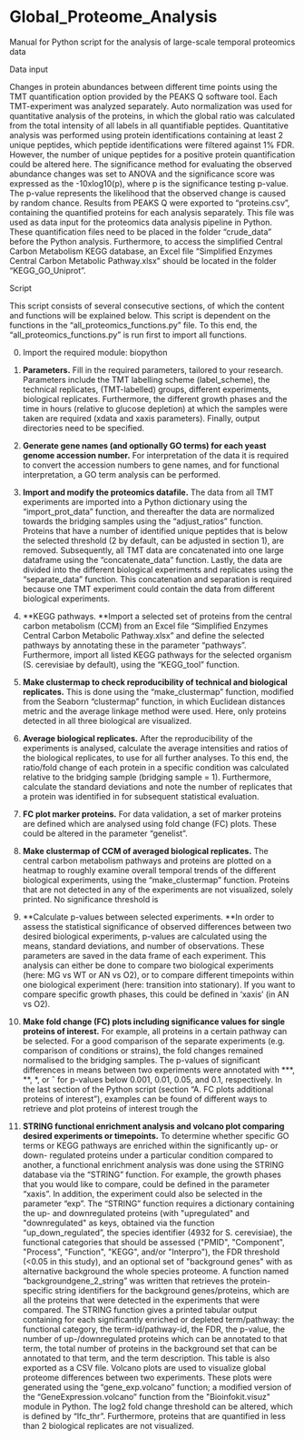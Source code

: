 # Global_Proteome_Analysis

Manual for Python script for the analysis of large-scale temporal proteomics data

Data input

Changes in protein abundances between different time points using the TMT quantification option provided by the PEAKS Q software tool. Each TMT-experiment was analyzed separately. Auto normalization was used for quantitative analysis of the proteins, in which the global ratio was calculated from the total intensity of all labels in all quantifiable peptides. Quantitative analysis was performed using protein identifications containing at least 2 unique peptides, which peptide identifications were filtered against 1% FDR. However, the number of unique peptides for a positive protein quantification could be altered here. The significance method for evaluating the observed abundance changes was set to ANOVA and the significance score was expressed as the -10xlog10(p), where p is the significance testing p-value. The p-value represents the likelihood that the observed change is caused by random chance. Results from PEAKS Q were exported to “proteins.csv”, containing the quantified proteins for each analysis separately. This file was used as data input for the proteomics data analysis pipeline in Python. These quantification files need to be placed in the folder “crude_data” before the Python analysis. Furthermore, to access the simplified Central Carbon Metabolism KEGG database, an Excel file “Simplified Enzymes Central Carbon Metabolic Pathway.xlsx” should be located in the folder “KEGG_GO_Uniprot”.

Script

This script consists of several consecutive sections, of which the content and functions will be explained below. This script is dependent on the functions in the “all_proteomics_functions.py” file. To this end, the “all_proteomics_functions.py” is run first to import all functions. 


0.	Import the required module: biopython

1.	**Parameters.** Fill in the required parameters, tailored to your research. Parameters include the TMT labelling scheme (label_scheme), the technical replicates, (TMT-labelled) groups, different experiments, biological replicates. Furthermore, the different growth phases and the time in hours (relative to glucose depletion) at which the samples were taken are required (xdata and xaxis parameters). Finally, output directories need to be specified.
2.	**Generate gene names (and optionally GO terms) for each yeast genome accession number.** For interpretation of the data it is required to convert the accession numbers to gene names, and for functional interpretation, a GO term analysis can be performed.
3.	**Import and modify the proteomics datafile.** The data from all TMT experiments are imported into a Python dictionary using the “import_prot_data” function, and thereafter the data are normalized towards the bridging samples using the “adjust_ratios” function. Proteins that have a number of identified unique peptides that is below the selected threshold (2 by default, can be adjusted in section 1), are removed. Subsequently, all TMT data are concatenated into one large dataframe using the “concatenate_data” function. Lastly, the data are divided into the different biological experiments and replicates using the “separate_data” function. This concatenation and separation is required because one TMT experiment could contain the data from different biological experiments.
4.	**KEGG pathways. **Import a selected set of proteins from the central carbon metabolism (CCM) from an Excel file “Simplified Enzymes Central Carbon Metabolic Pathway.xlsx” and define the selected pathways by annotating these in the parameter “pathways”. Furthermore, import all listed KEGG pathways for the selected organism (S. cerevisiae by default), using the “KEGG_tool” function. 
5.	**Make clustermap to check reproducibility of technical and biological replicates.** This is done using the “make_clustermap” function, modified from the Seaborn “clustermap” function, in which Euclidean distances metric and the average linkage method were used. Here, only proteins detected in all three biological are visualized.  
6.	**Average biological replicates.** After the reproducibility of the experiments is analysed, calculate the average intensities and ratios of the biological replicates, to use for all further analyses. To this end, the ratio/fold change of each protein in a specific condition was calculated relative to the bridging sample (bridging sample = 1). Furthermore, calculate the standard deviations and note the number of replicates that a protein was identified in for subsequent statistical evaluation. 
7.	**FC plot marker proteins.** For data validation, a set of marker proteins are defined which are analysed using fold change (FC) plots. These could be altered in the parameter “genelist”. 
8.	**Make clustermap of CCM of averaged biological replicates.** The central carbon metabolism pathways and proteins are plotted on a heatmap to roughly examine overall temporal trends of the different biological experiments, using the “make_clustermap” function. Proteins that are not detected in any of the experiments are not visualized, solely printed. No significance threshold is 
9.	**Calculate p-values between selected experiments. **In order to assess the statistical significance of observed differences between two desired biological experiments, p-values are calculated using the means, standard deviations, and number of observations. These parameters are saved in the data frame of each experiment. This analysis can either be done to compare two biological experiments (here: MG vs WT or AN vs O2), or to compare different timepoints within one biological experiment (here: transition into stationary). If you want to compare specific growth phases, this could be defined in ‘xaxis’ (in AN vs O2).
10.	**Make fold change (FC) plots including significance values for single proteins of interest.** For example, all proteins in a certain pathway can be selected. For a good comparison of the separate experiments (e.g. comparison of conditions or strains), the fold changes remained normalised to the bridging samples. The p-values of significant differences in means between two experiments were annotated with ***, **, *, or ˆ for p-values below 0.001, 0.01, 0.05, and 0.1, respectively. In the last section of the Python script (section “A. FC plots additional proteins of interest”), examples can be found of different ways to retrieve and plot proteins of interest trough the 
11.	**STRING functional enrichment analysis and volcano plot comparing desired experiments or timepoints.** To determine whether specific GO terms or KEGG pathways are enriched within the significantly up- or down- regulated proteins under a particular condition compared to another, a functional enrichment analysis was done using the STRING database via the “STRING” function. For example, the growth phases that you would like to compare, could be defined in the parameter “xaxis”. In addition, the experiment could also be selected in the parameter “exp”. The “STRING” function requires a dictionary containing the up- and downregulated proteins (with "upregulated" and "downregulated" as keys, obtained via the function “up_down_regulated”, the species identifier (4932 for S. cerevisiae), the functional categories that should be assessed ("PMID", "Component", "Process", "Function", "KEGG", and/or "Interpro"), the FDR threshold (<0.05 in this study), and an optional set of "background genes" with as alternative background the whole species proteome. A function named “backgroundgene_2_string” was written that retrieves the protein-specific string identifiers for the background genes/proteins, which are all the proteins that were detected in the experiments that were compared. The STRING function gives a printed tabular output containing for each significantly enriched or depleted term/pathway: the functional category, the term-id/pathway-id, the FDR, the p-value, the number of up-/downregulated proteins which can be annotated to that term, the total number of proteins in the background set that can be annotated to that term, and the term description. This table is also exported as a CSV file. 
Volcano plots are used to visualize global proteome differences between two experiments. These plots were generated using the “gene_exp.volcano” function; a modified version of the “GeneExpression.volcano” function from the "Bioinfokit.visuz" module in Python. The log2 fold change threshold can be altered, which is defined by “lfc_thr”. Furthermore, proteins that are quantified in less than 2 biological replicates are not visualized. 
